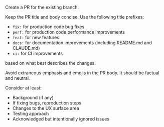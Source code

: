 Create a PR for the existing branch.

Keep the PR title and body concise. Use the following title prefixes:

- `fix:` for production code bug fixes
- `perf:` for production code performance improvements
- `feat:` for new features
- `docs:` for documentation improvements (including README.md and CLAUDE.md)
- `ci:` for CI improvements

based on what best describes the changes.

Avoid extraneous emphasis and emojis in the PR body. It should be factual and neutral.

Consider at least:

- Background (if any)
- If fixing bugs, reproduction steps
- Changes to the UX surface area
- Testing approach
- Acknowledged but intentionally ignored issues
